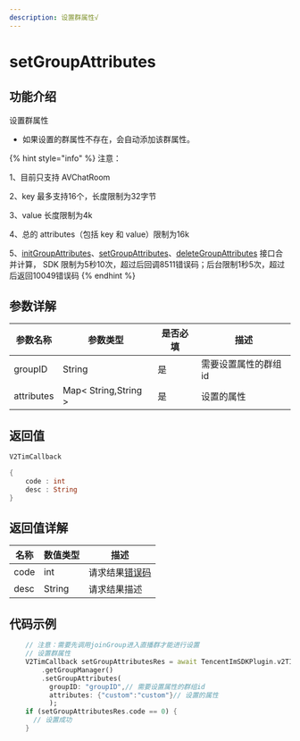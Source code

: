 ```yaml
---
description: 设置群属性√
---
```


# setGroupAttributes

## 功能介绍

设置群属性

* 如果设置的群属性不存在，会自动添加该群属性。

{% hint style="info" %}
注意：

1、目前只支持 AVChatRoom

2、key 最多支持16个，长度限制为32字节

3、value 长度限制为4k

4、总的 attributes（包括 key 和 value）限制为16k

5、[initGroupAttributes](initgroupattributes.md)、[setGroupAttributes](setgroupattributes.md)、[deleteGroupAttributes](deletegroupattributes.md) 接口合并计算， SDK 限制为5秒10次，超过后回调8511错误码；后台限制1秒5次，超过后返回10049错误码
{% endhint %}

## 参数详解

| 参数名称       | 参数类型                 | 是否必填 | 描述          |
| ---------- | -------------------- | ---- | ----------- |
| groupID    | String               | 是    | 需要设置属性的群组id |
| attributes | Map< String,String > | 是    | 设置的属性       |

## 返回值

```dart
V2TimCallback

{
    code : int
    desc : String
}
```

## 返回值详解

| 名称   | 数值类型   | 描述                                                             |
| ---- | ------ | -------------------------------------------------------------- |
| code | int    | 请求结果[错误码](https://cloud.tencent.com/document/product/269/1671) |
| desc | String | 请求结果描述                                                         |

## 代码示例

```dart
    // 注意：需要先调用joinGroup进入直播群才能进行设置
    // 设置群属性
    V2TimCallback setGroupAttributesRes = await TencentImSDKPlugin.v2TIMManager
        .getGroupManager()
        .setGroupAttributes(
          groupID: "groupID",// 需要设置属性的群组id
          attributes: {"custom":"custom"}// 设置的属性
          );
    if (setGroupAttributesRes.code == 0) {
      // 设置成功
    }
```
